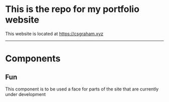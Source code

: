 # This is the repo for my portfolio website
This website is located at https://csgraham.xyz


---
# Components
## Fun
This component is to be used a face for parts of the site that are currently under development